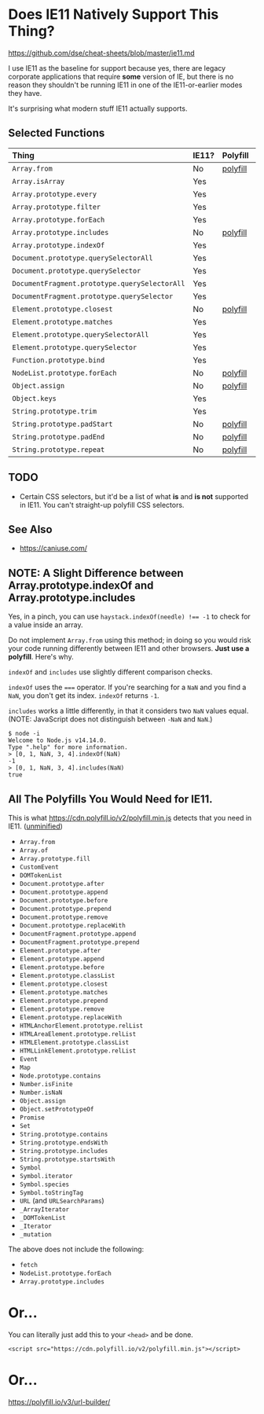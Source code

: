# Does IE11 Natively Support This Thing?

https://github.com/dse/cheat-sheets/blob/master/ie11.md

I use IE11 as the baseline for support because yes, there are legacy
corporate applications that require **some** version of IE, but there
is no reason they shouldn't be running IE11 in one of the
IE11-or-earlier modes they have.

It's surprising what modern stuff IE11 actually supports.

## Selected Functions

| Thing                                         | IE11? | Polyfill                                                  | MDN                                                                                                     |
|:----------------------------------------------|:------|:----------------------------------------------------------|:--------------------------------------------------------------------------------------------------------|
| `Array.from`                                  | No    | [polyfill](js/Array.from.js)                              | [MDN](https://developer.mozilla.org/en-US/docs/Web/JavaScript/Reference/Global_Objects/Array/from)      |
| `Array.isArray`                               | Yes   |                                                           | [MDN](https://developer.mozilla.org/en-US/docs/Web/JavaScript/Reference/Global_Objects/Array/isArray)   |
| `Array.prototype.every`                       | Yes   |                                                           | [MDN](https://developer.mozilla.org/en-US/docs/Web/JavaScript/Reference/Global_Objects/Array/every)     |
| `Array.prototype.filter`                      | Yes   |                                                           | [MDN](https://developer.mozilla.org/en-US/docs/Web/JavaScript/Reference/Global_Objects/Array/filter)    |
| `Array.prototype.forEach`                     | Yes   |                                                           | [MDN](https://developer.mozilla.org/en-US/docs/Web/JavaScript/Reference/Global_Objects/Array/forEach)   |
| `Array.prototype.includes`                    | No    | [polyfill](js/Array.prototype.includes.js)                | [MDN](https://developer.mozilla.org/en-US/docs/Web/JavaScript/Reference/Global_Objects/Array/includes)  |
| `Array.prototype.indexOf`                     | Yes   |                                                           | [MDN](https://developer.mozilla.org/en-US/docs/Web/JavaScript/Reference/Global_Objects/Array/indexOf)   |
| `Document.prototype.querySelectorAll`         | Yes   |                                                           | [MDN](https://developer.mozilla.org/en-US/docs/Web/API/Document/querySelectorAll)                       |
| `Document.prototype.querySelector`            | Yes   |                                                           | [MDN](https://developer.mozilla.org/en-US/docs/Web/API/Document/querySelector)                          |
| `DocumentFragment.prototype.querySelectorAll` | Yes   |                                                           | [MDN](https://developer.mozilla.org/en-US/docs/Web/API/DocumentFragment/querySelectorAll)               |
| `DocumentFragment.prototype.querySelector`    | Yes   |                                                           | [MDN](https://developer.mozilla.org/en-US/docs/Web/API/DocumentFragment/querySelector)                  |
| `Element.prototype.closest`                   | No    | [polyfill](js/Element.prototype.closest.js)               | [MDN](https://developer.mozilla.org/en-US/docs/Web/API/Element/closest)                                 |
| `Element.prototype.matches`                   | Yes   |                                                           | [MDN](https://developer.mozilla.org/en-US/docs/Web/API/Element/matches)                                 |
| `Element.prototype.querySelectorAll`          | Yes   |                                                           | [MDN](https://developer.mozilla.org/en-US/docs/Web/API/Element/querySelectorAll)                        |
| `Element.prototype.querySelector`             | Yes   |                                                           | [MDN](https://developer.mozilla.org/en-US/docs/Web/API/Element/querySelector)                           |
| `Function.prototype.bind`                     | Yes   |                                                           | [MDN](https://developer.mozilla.org/en-US/docs/Web/JavaScript/Reference/Global_Objects/Function/bind)   |
| `NodeList.prototype.forEach`                  | No    | [polyfill](js/NodeList.prototype.forEach.js)              | [MDN](https://developer.mozilla.org/en-US/docs/Web/API/NodeList/forEach)                                |
| `Object.assign`                               | No    | [polyfill](js/Object.assign.js)                           | [MDN](https://developer.mozilla.org/en-US/docs/Web/JavaScript/Reference/Global_Objects/Object/assign)   |
| `Object.keys`                                 | Yes   |                                                           | [MDN](https://developer.mozilla.org/en-US/docs/Web/JavaScript/Reference/Global_Objects/Object/keys)     |
| `String.prototype.trim`                       | Yes   |                                                           | [MDN](https://developer.mozilla.org/en-US/docs/Web/JavaScript/Reference/Global_Objects/String/Trim)     |
| `String.prototype.padStart`                   | No    | [polyfill](js/String.prototype.padStart.padEnd.repeat.js) | [MDN](https://developer.mozilla.org/en-US/docs/Web/JavaScript/Reference/Global_Objects/String/padStart) |
| `String.prototype.padEnd`                     | No    | [polyfill](js/String.prototype.padStart.padEnd.repeat.js) | [MDN](https://developer.mozilla.org/en-US/docs/Web/JavaScript/Reference/Global_Objects/String/padEnd)   |
| `String.prototype.repeat`                     | No    | [polyfill](js/String.prototype.padStart.padEnd.repeat.js) | [MDN](https://developer.mozilla.org/en-US/docs/Web/JavaScript/Reference/Global_Objects/String/repeat)   |

## TODO

-   Certain CSS selectors, but it'd be a list of what **is** and **is
    not** supported in IE11.  You can't straight-up polyfill CSS
    selectors.

## See Also

-   https://caniuse.com/

## NOTE: A Slight Difference between Array.prototype.indexOf and Array.prototype.includes

Yes, in a pinch, you can use `haystack.indexOf(needle) !== -1` to
check for a value inside an array.

Do not implement `Array.from` using this method; in doing so you would
risk your code running differently between IE11 and other browsers.
**Just use a polyfill**.  Here's why.

`indexOf` and `includes` use slightly different comparison checks.

`indexOf` uses the `===` operator.  If you're searching for a `NaN`
and you find a `NaN`, you don't get its index.  `indexOf` returns
`-1`.

`includes` works a little differently, in that it considers two `NaN`
values equal.  (NOTE: JavaScript does not distinguish between `-NaN`
and `NaN`.)

```
$ node -i
Welcome to Node.js v14.14.0.
Type ".help" for more information.
> [0, 1, NaN, 3, 4].indexOf(NaN)
-1
> [0, 1, NaN, 3, 4].includes(NaN)
true
```

## All The Polyfills You Would Need for IE11.

This is what <https://cdn.polyfill.io/v2/polyfill.min.js> detects that
you need in IE11.  ([unminified](https://cdn.polyfill.io/v2/polyfill.js))

-   `Array.from`
-   `Array.of`
-   `Array.prototype.fill`
-   `CustomEvent`
-   `DOMTokenList`
-   `Document.prototype.after`
-   `Document.prototype.append`
-   `Document.prototype.before`
-   `Document.prototype.prepend`
-   `Document.prototype.remove`
-   `Document.prototype.replaceWith`
-   `DocumentFragment.prototype.append`
-   `DocumentFragment.prototype.prepend`
-   `Element.prototype.after`
-   `Element.prototype.append`
-   `Element.prototype.before`
-   `Element.prototype.classList`
-   `Element.prototype.closest`
-   `Element.prototype.matches`
-   `Element.prototype.prepend`
-   `Element.prototype.remove`
-   `Element.prototype.replaceWith`
-   `HTMLAnchorElement.prototype.relList`
-   `HTMLAreaElement.prototype.relList`
-   `HTMLElement.prototype.classList`
-   `HTMLLinkElement.prototype.relList`
-   `Event`
-   `Map`
-   `Node.prototype.contains`
-   `Number.isFinite`
-   `Number.isNaN`
-   `Object.assign`
-   `Object.setPrototypeOf`
-   `Promise`
-   `Set`
-   `String.prototype.contains`
-   `String.prototype.endsWith`
-   `String.prototype.includes`
-   `String.prototype.startsWith`
-   `Symbol`
-   `Symbol.iterator`
-   `Symbol.species`
-   `Symbol.toStringTag`
-   `URL` (and `URLSearchParams`)
-   `_ArrayIterator`
-   `_DOMTokenList`
-   `_Iterator`
-   `_mutation`

The above does not include the following:

-   `fetch`
-   `NodeList.prototype.forEach`
-   `Array.prototype.includes`

# Or...

You can literally just add this to your `<head>` and be done.

```
<script src="https://cdn.polyfill.io/v2/polyfill.min.js"></script>
```

# Or...

https://polyfill.io/v3/url-builder/
